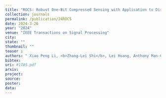 ```yaml
---
title: "ROCS: Robust One-Bit Compressed Sensing with Application to Direction of Arrival"
collection: journals
permalink: /publication/24ROCS
date: 2024-3-26
year: "2024"
venue: "IEEE Transactions on Signal Processing"
city: 
state: ""
thumbnail: ""
teaser : 
authors: " Xiao Peng Li, <b>Zhang-Lei Shi</b>, Lei Huang, Anthony Man-Cho So, and Hing Cheung So"
bibtex: 
uri: #17AS.pdf
arxiv: 
project: 
source: 
poster: 
data:
---
```

